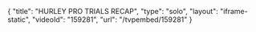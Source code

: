 {
    "title": "HURLEY PRO TRIALS RECAP",
    "type": "solo",
    "layout": "iframe-static",
    "videoId": "159281",
    "url": "\/tvpembed\/159281"
}